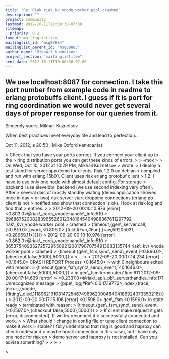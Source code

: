 ```yaml
---
title: "Re: Riak riak_kv_vnode worker pool crashed"
description: ""
project: community
lastmod: 2012-10-11T10:00:38-07:00
sitemap:
  priority: 0.2
layout: mailinglistitem
mailinglist_id: "msg08884"
mailinglist_parent_id: "msg08883"
author_name: "Mikhail Kuznetsov"
project_section: "mailinglistitem"
sent_date: 2012-10-11T10:00:38-07:00
---
```



We use localhost:8087 for connection. I take this port number from example code 
in readme to erlang protobuffs client. 
I guess if it is port for ring coordination we would never get several days of 
proper response for our queries from it. 
-- 
Sincerely yours,
Mikhail Kuznetsov

When best practices meet everyday life and lead to perfection...

Oct 11, 2012, в 20:50 , Mike Oxford написал(а):

&gt; Check that you have your ports correct. If you connect your client up to the 
&gt; ring distribution ports you can get these kinds of errors.
&gt; 
&gt; -mox
&gt; 
&gt; On Wed, Oct 10, 2012 at 10:29 PM, Mikhail Kuznetsov 
&gt;  wrote:
&gt; I deploy a test stand for server app demo for clients. Riak 1.2.0 on debian 
&gt; compiled and run with erlang 15b01. Client uses riak erlang protobuf client 
&gt; 1.2. I have to use only one node with almost default config. For storage 
&gt; backend I use eleveldb\\_backend (we use second indexing very often). After 
&gt; several dais of mostly standby wiating (demo application showed once in day 
&gt; or two) riak server start dropping connections (erlang pb client is not 
&gt; notified and show that connection is ok). I look at riak log and find that 
&gt; entries:
&gt; 
&gt; 2012-09-20 00:10:10.976 [error] &lt;0.803.0&gt;@riak\\_core\\_vnode:handle\\_info:510 
&gt; 296867520082839655260123481645494988367611297792 riak\\_kv\\_vnode worker pool 
&gt; crashed 
&gt; {timeout,{gen\\_server,call,[&lt;0.819.0&gt;,{work,&lt;0.806.0&gt;,{fold,#Fun,#Fun},{raw,59205031,&lt;0.28969.11&gt;}}]}}
&gt; 2012-09-20 00:10:10.976 [error] &lt;0.862.0&gt;@riak\\_core\\_vnode:handle\\_info:510 
&gt; 365375409332725729550921208179070754913983135744 riak\\_kv\\_vnode worker pool 
&gt; crashed 
&gt; {timeout,{gen\\_fsm,sync\\_send\\_event,[&lt;0.866.0&gt;,{checkout,false,5000},5000]}}
&gt; 
&gt; ...
&gt; 
&gt; 2012-09-20 00:17:14.234 [error] &lt;0.1645.0&gt; CRASH REPORT Process &lt;0.1645.0&gt; 
&gt; with 0 neighbours exited with reason: 
&gt; {timeout,{gen\\_fsm,sync\\_send\\_event,[&lt;0.1646.0&gt;,{checkout,false,5000},5000]}} 
&gt; in gen\\_fsm:terminate/7 line 611 2012-09-20 00:17:14.639 [error] 
&gt; &lt;0.2337.0&gt;@riak\\_api\\_pb\\_server:handle\\_info:171 Unrecognized message 
&gt; {pipe\\_log,#Ref&lt;0.0.17.19772&gt;,index,{trace,[error],{vnode,{fitting\\_died,1118962191081472546749696200048404186924073353216}}}}
&gt; 2012-09-20 00:17:15.106 [error] &lt;0.1596.0&gt; gen\\_fsm &lt;0.1596.0&gt; in state ready 
&gt; terminated with reason: 
&gt; {timeout,{gen\\_fsm,sync\\_send\\_event,[&lt;0.1597.0&gt;,{checkout,false,5000},5000]}}
&gt; 
&gt; If client make request it gets {error, disconnected}. If we try reconnect it 
&gt; successfully connected and work.
&gt; 
&gt; What should I change in config file or tune client connection to make it work 
&gt; stable? I fully understand that ring is good and haproxy can check nodes(and 
&gt; maybe break connection in this case), but I have only one node for riak on 
&gt; demo server and haproxy is not installed. Can you advise something?
&gt; 
&gt; 
&gt; 
&gt; 
 
&gt; 

